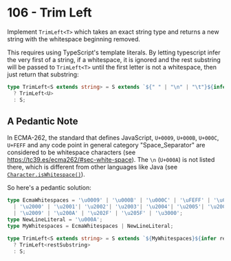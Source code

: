 # 106 - Trim Left

Implement `TrimLeft<T>` which takes an exact string type and returns a new string with the whitespace beginning removed.

This requires using TypeScript's template literals. By letting typescript infer the very first of a string, if a whitespace, it is ignored and the rest substring will be passed to `TrimLeft<T>` until the first letter is not a whitespace, then just return that substring:

```typescript
type TrimLeft<S extends string> = S extends `${" " | "\n" | "\t"}${infer U}`
  ? TrimLeft<U>
  : S;
```

## A Pedantic Note

In ECMA-262, the standard that defines JavaScript, `U+0009`, `U+000B`, `U+000C`, `U+FEFF` and any code point in general category "Space_Separator" are considered to be whitespace characters (see <https://tc39.es/ecma262/#sec-white-space>). The `\n` (`U+000A`) is not listed there, which is different from other languages like Java (see [`Character.isWhitespace()`](https://docs.oracle.com/en/java/javase/17/docs/api/java.base/java/lang/Character.html#isWhitespace(char))).

So here's a pedantic solution:

```typescript
type EcmaWhitespaces = '\u0009' | '\u000B' | '\u000C' | '\uFEFF' | '\u0020' | '\u00A0' | '\u1680'
  | '\u2000' | '\u2001'| '\u2002'| '\u2003'| '\u2004'| '\u2005'| '\u2006'| '\u2007'| '\u2008'
  | '\u2009' | '\u200A' | '\u202F' | '\u205F' | '\u3000';
type NewLineLiteral = '\u000A';
type MyWhitespaces = EcmaWhitespaces | NewLineLiteral;

type TrimLeft<S extends string> = S extends `${MyWhitespaces}${infer restSubstring}`
  ? TrimLeft<restSubstring>
  : S;
```
